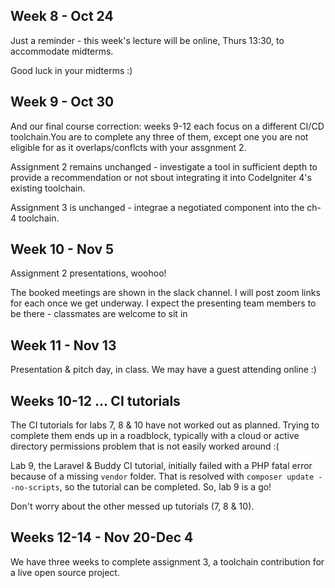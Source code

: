 
## Week 8 - Oct 24

Just a reminder - this week's lecture will be online, Thurs 13:30, to accommodate midterms.

Good luck in your midterms :)

## Week 9 - Oct 30

And our final course correction: weeks 9-12 each focus on a different CI/CD toolchain.You are to complete any
three of them, except one you are not eligible for as it overlaps/conflcts with your assgnment 2.

Assignment 2 remains unchanged - investigate a tool in sufficient depth to provide  a recommendation
or not sbout integrating it into CodeIgniter 4's existing toolchain.

Assignment 3 is unchanged - integrae a negotiated component into the ch-4 toolchain.

## Week 10 - Nov 5

Assignment 2 presentations, woohoo!

The booked meetings are shown in the slack channel.
I will post zoom links for each once we get underway.
I expect the presenting team members to be there - classmates are welcome to sit in

## Week 11 - Nov 13

Presentation & pitch day, in class. 
We may have a guest attending online :)

## Weeks 10-12 ... CI tutorials

The CI tutorials for labs 7, 8 & 10 have not worked out as planned.
Trying to complete them ends up in a roadblock, typically with
a cloud or active directory permissions problem that is not
easily worked around :(

Lab 9, the Laravel & Buddy CI tutorial, initially failed with a PHP
fatal error because of a missing `vendor` folder. That is resolved
with `composer update --no-scripts`, so the tutorial can be completed.
So, lab 9 is a go!

Don't worry about the other messed up tutorials (7, 8 & 10).

## Weeks 12-14 - Nov 20-Dec 4

We have three weeks to complete assignment 3, a toolchain contribution
for a live open source project.
